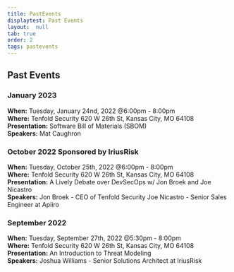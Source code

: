 ```yaml
---
title: PastEvents
displaytest: Past Events
layout:  null
tab: true
order: 2
tags: pastevents
---
```


## Past Events

### January 2023
**When:** Tuesday, January 24nd, 2022 @6:00pm - 8:00pm  
**Where:** Tenfold Security 620 W 26th St, Kansas City, MO 64108  
**Presentation:** Software Bill of Materials (SBOM)   
**Speakers:**  Mat Caughron 

### October 2022 Sponsored by IriusRisk
**When:** Tuesday, October 25th, 2022 @6:00pm - 8:00pm  
**Where:** Tenfold Security 620 W 26th St, Kansas City, MO 64108  
**Presentation:** A Lively Debate over DevSecOps w/ Jon Broek and Joe Nicastro  
**Speakers:** Jon Broek - CEO of Tenfold Security Joe Nicastro - Senior Sales Engineer at Apiiro  

### September 2022
**When:** Tuesday, September 27th, 2022 @5:30pm - 8:00pm  
**Where:** Tenfold Security 620 W 26th St, Kansas City, MO 64108  
**Presentation:** An Introduction to Threat Modeling  
**Speakers:** Joshua Williams - Senior Solutions Architect at IriusRisk  
